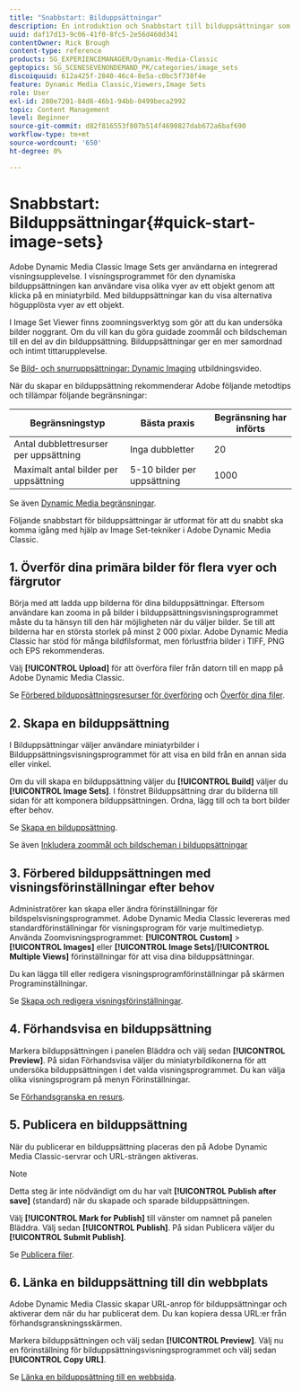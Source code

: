 ```yaml
---
title: "Snabbstart: Bilduppsättningar"
description: En introduktion och Snabbstart till bilduppsättningar som hjälper dig att komma igång snabbt med hjälp av Image Set-tekniker i Adobe Dynamic Media Classic.
uuid: daf17d13-9c06-41f0-8fc5-2e56d460d341
contentOwner: Rick Brough
content-type: reference
products: SG_EXPERIENCEMANAGER/Dynamic-Media-Classic
geptopics: SG_SCENESEVENONDEMAND_PK/categories/image_sets
discoiquuid: 612a425f-2840-46c4-8e5a-c0bc5f738f4e
feature: Dynamic Media Classic,Viewers,Image Sets
role: User
exl-id: 280e7201-84d6-46b1-94bb-0499beca2992
topic: Content Management
level: Beginner
source-git-commit: d82f816553f807b514f4690827dab672a6baf690
workflow-type: tm+mt
source-wordcount: '650'
ht-degree: 0%

---
```


# Snabbstart: Bilduppsättningar{#quick-start-image-sets}

Adobe Dynamic Media Classic Image Sets ger användarna en integrerad visningsupplevelse. I visningsprogrammet för den dynamiska bilduppsättningen kan användare visa olika vyer av ett objekt genom att klicka på en miniatyrbild. Med bilduppsättningar kan du visa alternativa högupplösta vyer av ett objekt.

I Image Set Viewer finns zoomningsverktyg som gör att du kan undersöka bilder noggrant. Om du vill kan du göra guidade zoommål och bildscheman till en del av din bilduppsättning. Bilduppsättningar ger en mer samordnad och intimt tittarupplevelse.

Se [Bild- och snurruppsättningar: Dynamic Imaging](https://s7d5.scene7.com/s7viewers/html5/VideoViewer.html?videoserverurl=https://s7d5.scene7.com/is/content/&amp;emailurl=https://s7d5.scene7.com/s7/emailFriend&amp;serverUrl=https://s7d5.scene7.com/is/image/&amp;config=Scene7SharedAssets/Universal_HTML5_Video&amp;contenturl=https://s7d5.scene7.com/skins/&amp;asset=S7tutorials/556_Image%20&amp;%20Spin%20Sets_converted%20renamed_Dynamic%20Imaging-AVS) utbildningsvideo.

När du skapar en bilduppsättning rekommenderar Adobe följande metodtips och tillämpar följande begränsningar:

| Begränsningstyp | Bästa praxis | Begränsning har införts |
| --- | --- | --- |
| Antal dubblettresurser per uppsättning | Inga dubbletter | 20 |
| Maximalt antal bilder per uppsättning | 5-10 bilder per uppsättning | 1000 |

Se även [Dynamic Media begränsningar](/help/using/limitations.md).

Följande snabbstart för bilduppsättningar är utformat för att du snabbt ska komma igång med hjälp av Image Set-tekniker i Adobe Dynamic Media Classic.

## 1. Överför dina primära bilder för flera vyer och färgrutor

Börja med att ladda upp bilderna för dina bilduppsättningar. Eftersom användare kan zooma in på bilder i bilduppsättningsvisningsprogrammet måste du ta hänsyn till den här möjligheten när du väljer bilder. Se till att bilderna har en största storlek på minst 2 000 pixlar. Adobe Dynamic Media Classic har stöd för många bildfilsformat, men förlustfria bilder i TIFF, PNG och EPS rekommenderas.

Välj **[!UICONTROL Upload]** för att överföra filer från datorn till en mapp på Adobe Dynamic Media Classic.

Se [Förbered bilduppsättningsresurser för överföring](preparing-image-set-assets-upload.md#preparing-image-set-assets-for-upload) och [Överför dina filer](uploading-files.md#uploading-your-files).

## 2. Skapa en bilduppsättning

I Bilduppsättningar väljer användare miniatyrbilder i Bilduppsättningsvisningsprogrammet för att visa en bild från en annan sida eller vinkel.

Om du vill skapa en bilduppsättning väljer du **[!UICONTROL Build]** väljer du **[!UICONTROL Image Sets]**. I fönstret Bilduppsättning drar du bilderna till sidan för att komponera bilduppsättningen. Ordna, lägg till och ta bort bilder efter behov.

Se [Skapa en bilduppsättning](creating-image-set.md#creating-an-image-set).

Se även [Inkludera zoommål och bildscheman i bilduppsättningar](/help/using/including-zoom-targets-image-maps-image-sets.md)

## 3. Förbered bilduppsättningen med visningsförinställningar efter behov

Administratörer kan skapa eller ändra förinställningar för bildspelsvisningsprogrammet. Adobe Dynamic Media Classic levereras med standardförinställningar för visningsprogram för varje multimedietyp. Använda Zoomvisningsprogrammet: **[!UICONTROL Custom]** > **[!UICONTROL Images]** eller **[!UICONTROL Image Sets]**/**[!UICONTROL Multiple Views]** förinställningar för att visa dina bilduppsättningar.

Du kan lägga till eller redigera visningsprogramförinställningar på skärmen Programinställningar.

Se [Skapa och redigera visningsförinställningar](application-setup.md#adding-and-editing-viewer-presets).

## 4. Förhandsvisa en bilduppsättning

Markera bilduppsättningen i panelen Bläddra och välj sedan **[!UICONTROL Preview]**. På sidan Förhandsvisa väljer du miniatyrbildikonerna för att undersöka bilduppsättningen i det valda visningsprogrammet. Du kan välja olika visningsprogram på menyn Förinställningar.

Se [Förhandsgranska en resurs](previewing-asset.md#previewing-an-asset).

## 5. Publicera en bilduppsättning

När du publicerar en bilduppsättning placeras den på Adobe Dynamic Media Classic-servrar och URL-strängen aktiveras.

>[!NOTE]
>
>Detta steg är inte nödvändigt om du har valt **[!UICONTROL Publish after save]** (standard) när du skapade och sparade bilduppsättningen.

Välj **[!UICONTROL Mark for Publish]** till vänster om namnet på panelen Bläddra. Välj sedan **[!UICONTROL Publish]**. På sidan Publicera väljer du **[!UICONTROL Submit Publish]**.

Se [Publicera filer](publishing-files.md#publishing-files).

## 6. Länka en bilduppsättning till din webbplats

Adobe Dynamic Media Classic skapar URL-anrop för bilduppsättningar och aktiverar dem när du har publicerat dem. Du kan kopiera dessa URL:er från förhandsgranskningsskärmen.

Markera bilduppsättningen och välj sedan **[!UICONTROL Preview]**. Välj nu en förinställning för bilduppsättningsvisningsprogrammet och välj sedan **[!UICONTROL Copy URL]**.

Se [Länka en bilduppsättning till en webbsida](linking-image-set-web-page.md#linking-an-image-set-to-a-web-page).
